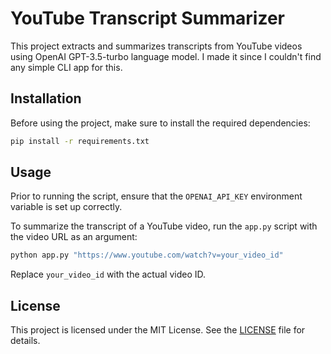 # YouTube Transcript Summarizer

This project extracts and summarizes transcripts from YouTube videos using OpenAI GPT-3.5-turbo language model. I made it since I couldn't find any simple CLI app for this.

## Installation

Before using the project, make sure to install the required dependencies:

```bash
pip install -r requirements.txt
```

## Usage

Prior to running the script, ensure that the `OPENAI_API_KEY` environment variable is set up correctly.

To summarize the transcript of a YouTube video, run the `app.py` script with the video URL as an argument:

```bash
python app.py "https://www.youtube.com/watch?v=your_video_id"
```

Replace `your_video_id` with the actual video ID.

## License

This project is licensed under the MIT License. See the [LICENSE](./LICENSE) file for details.